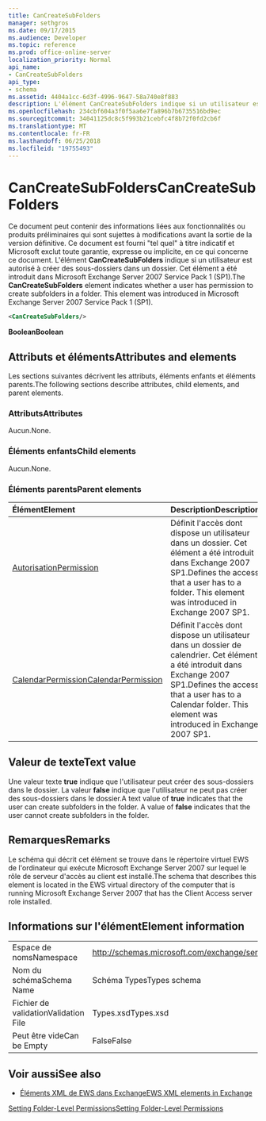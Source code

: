 ```yaml
---
title: CanCreateSubFolders
manager: sethgros
ms.date: 09/17/2015
ms.audience: Developer
ms.topic: reference
ms.prod: office-online-server
localization_priority: Normal
api_name:
- CanCreateSubFolders
api_type:
- schema
ms.assetid: 4404a1cc-6d3f-4996-9647-58a740e8f883
description: L'élément CanCreateSubFolders indique si un utilisateur est autorisé à créer des sous-dossiers dans un dossier. Cet élément a été introduit dans Microsoft Exchange Server 2007 Service Pack 1 (SP1).
ms.openlocfilehash: 234cbf604a3f0f5aa6e7fa896b7b6735516bd9ec
ms.sourcegitcommit: 34041125dc8c5f993b21cebfc4f8b72f0fd2cb6f
ms.translationtype: MT
ms.contentlocale: fr-FR
ms.lasthandoff: 06/25/2018
ms.locfileid: "19755493"
---
```

# <a name="cancreatesubfolders"></a><span data-ttu-id="96a1d-104">CanCreateSubFolders</span><span class="sxs-lookup"><span data-stu-id="96a1d-104">CanCreateSubFolders</span></span>

<span data-ttu-id="96a1d-p102">Ce document peut contenir des informations liées aux fonctionnalités ou produits préliminaires qui sont sujettes à modifications avant la sortie de la version définitive. Ce document est fourni "tel quel" à titre indicatif et Microsoft exclut toute garantie, expresse ou implicite, en ce qui concerne ce document. L'élément **CanCreateSubFolders** indique si un utilisateur est autorisé à créer des sous-dossiers dans un dossier. Cet élément a été introduit dans Microsoft Exchange Server 2007 Service Pack 1 (SP1).</span><span class="sxs-lookup"><span data-stu-id="96a1d-p102">The **CanCreateSubFolders** element indicates whether a user has permission to create subfolders in a folder. This element was introduced in Microsoft Exchange Server 2007 Service Pack 1 (SP1).</span></span> 
  
```xml
<CanCreateSubFolders/>
```

 <span data-ttu-id="96a1d-107">**Boolean**</span><span class="sxs-lookup"><span data-stu-id="96a1d-107">**Boolean**</span></span>
## <a name="attributes-and-elements"></a><span data-ttu-id="96a1d-108">Attributs et éléments</span><span class="sxs-lookup"><span data-stu-id="96a1d-108">Attributes and elements</span></span>

<span data-ttu-id="96a1d-109">Les sections suivantes décrivent les attributs, éléments enfants et éléments parents.</span><span class="sxs-lookup"><span data-stu-id="96a1d-109">The following sections describe attributes, child elements, and parent elements.</span></span>
  
### <a name="attributes"></a><span data-ttu-id="96a1d-110">Attributs</span><span class="sxs-lookup"><span data-stu-id="96a1d-110">Attributes</span></span>

<span data-ttu-id="96a1d-111">Aucun.</span><span class="sxs-lookup"><span data-stu-id="96a1d-111">None.</span></span>
  
### <a name="child-elements"></a><span data-ttu-id="96a1d-112">Éléments enfants</span><span class="sxs-lookup"><span data-stu-id="96a1d-112">Child elements</span></span>

<span data-ttu-id="96a1d-113">Aucun.</span><span class="sxs-lookup"><span data-stu-id="96a1d-113">None.</span></span>
  
### <a name="parent-elements"></a><span data-ttu-id="96a1d-114">Éléments parents</span><span class="sxs-lookup"><span data-stu-id="96a1d-114">Parent elements</span></span>

|<span data-ttu-id="96a1d-115">**Élément**</span><span class="sxs-lookup"><span data-stu-id="96a1d-115">**Element**</span></span>|<span data-ttu-id="96a1d-116">**Description**</span><span class="sxs-lookup"><span data-stu-id="96a1d-116">**Description**</span></span>|
|:-----|:-----|
|[<span data-ttu-id="96a1d-117">Autorisation</span><span class="sxs-lookup"><span data-stu-id="96a1d-117">Permission</span></span>](permission.md) <br/> |<span data-ttu-id="96a1d-p103">Définit l'accès dont dispose un utilisateur dans un dossier. Cet élément a été introduit dans Exchange 2007 SP1.</span><span class="sxs-lookup"><span data-stu-id="96a1d-p103">Defines the access that a user has to a folder. This element was introduced in Exchange 2007 SP1.</span></span>  <br/> |
|[<span data-ttu-id="96a1d-120">CalendarPermission</span><span class="sxs-lookup"><span data-stu-id="96a1d-120">CalendarPermission</span></span>](calendarpermission.md) <br/> |<span data-ttu-id="96a1d-p104">Définit l'accès dont dispose un utilisateur dans un dossier de calendrier. Cet élément a été introduit dans Exchange 2007 SP1.</span><span class="sxs-lookup"><span data-stu-id="96a1d-p104">Defines the access that a user has to a Calendar folder. This element was introduced in Exchange 2007 SP1.</span></span>  <br/> |
   
## <a name="text-value"></a><span data-ttu-id="96a1d-123">Valeur de texte</span><span class="sxs-lookup"><span data-stu-id="96a1d-123">Text value</span></span>

<span data-ttu-id="96a1d-p105">Une valeur texte **true** indique que l'utilisateur peut créer des sous-dossiers dans le dossier. La valeur **false** indique que l'utilisateur ne peut pas créer des sous-dossiers dans le dossier.</span><span class="sxs-lookup"><span data-stu-id="96a1d-p105">A text value of **true** indicates that the user can create subfolders in the folder. A value of **false** indicates that the user cannot create subfolders in the folder.</span></span> 
  
## <a name="remarks"></a><span data-ttu-id="96a1d-126">Remarques</span><span class="sxs-lookup"><span data-stu-id="96a1d-126">Remarks</span></span>

<span data-ttu-id="96a1d-127">Le schéma qui décrit cet élément se trouve dans le répertoire virtuel EWS de l'ordinateur qui exécute Microsoft Exchange Server 2007 sur lequel le rôle de serveur d'accès au client est installé.</span><span class="sxs-lookup"><span data-stu-id="96a1d-127">The schema that describes this element is located in the EWS virtual directory of the computer that is running Microsoft Exchange Server 2007 that has the Client Access server role installed.</span></span>
  
## <a name="element-information"></a><span data-ttu-id="96a1d-128">Informations sur l'élément</span><span class="sxs-lookup"><span data-stu-id="96a1d-128">Element information</span></span>

|||
|:-----|:-----|
|<span data-ttu-id="96a1d-129">Espace de noms</span><span class="sxs-lookup"><span data-stu-id="96a1d-129">Namespace</span></span>  <br/> |http://schemas.microsoft.com/exchange/services/2006/types  <br/> |
|<span data-ttu-id="96a1d-130">Nom du schéma</span><span class="sxs-lookup"><span data-stu-id="96a1d-130">Schema Name</span></span>  <br/> |<span data-ttu-id="96a1d-131">Schéma Types</span><span class="sxs-lookup"><span data-stu-id="96a1d-131">Types schema</span></span>  <br/> |
|<span data-ttu-id="96a1d-132">Fichier de validation</span><span class="sxs-lookup"><span data-stu-id="96a1d-132">Validation File</span></span>  <br/> |<span data-ttu-id="96a1d-133">Types.xsd</span><span class="sxs-lookup"><span data-stu-id="96a1d-133">Types.xsd</span></span>  <br/> |
|<span data-ttu-id="96a1d-134">Peut être vide</span><span class="sxs-lookup"><span data-stu-id="96a1d-134">Can be Empty</span></span>  <br/> |<span data-ttu-id="96a1d-135">False</span><span class="sxs-lookup"><span data-stu-id="96a1d-135">False</span></span>  <br/> |
   
## <a name="see-also"></a><span data-ttu-id="96a1d-136">Voir aussi</span><span class="sxs-lookup"><span data-stu-id="96a1d-136">See also</span></span>



- [<span data-ttu-id="96a1d-137">Éléments XML de EWS dans Exchange</span><span class="sxs-lookup"><span data-stu-id="96a1d-137">EWS XML elements in Exchange</span></span>](ews-xml-elements-in-exchange.md)


[<span data-ttu-id="96a1d-138">Setting Folder-Level Permissions</span><span class="sxs-lookup"><span data-stu-id="96a1d-138">Setting Folder-Level Permissions</span></span>](http://msdn.microsoft.com/library/c7530e86-5112-401c-b10a-9c054ae59f07%28Office.15%29.aspx)

